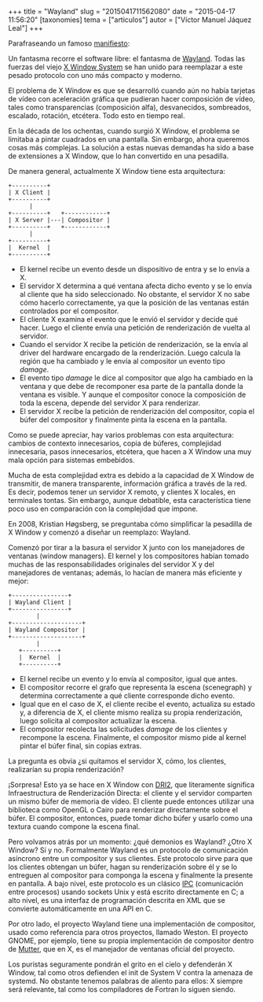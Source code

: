 +++
title = "Wayland"
slug = "2015041711562080"
date = "2015-04-17 11:56:20"
[taxonomies]
tema = ["articulos"]
autor = ["Víctor Manuel Jáquez Leal"]
+++

Parafraseando un famoso
[manifiesto](https://pendientedemigracion.ucm.es/info/bas/es/marx-eng/47mpc/i0.htm):

Un fantasma recorre el software libre: el fantasma de
[Wayland](http://wayland.freedesktop.org). Todas las fuerzas del viejo
[X Window System](https://en.wikipedia.org/wiki/X_Window_System) se han
unido para reemplazar a este pesado protocolo con uno más compacto y
moderno.

El problema de X Window es que se desarrolló cuando aún no había
tarjetas de vídeo con aceleración gráfica que pudieran hacer composición
de vídeo, tales como transparencias (composición alfa), desvanecidos,
sombreados, escalado, rotación, etcétera. Todo esto en tiempo real.

En la década de los ochentas, cuando surgió X Window, el problema se
limitaba a pintar cuadrados en una pantalla. Sin embargo, ahora queremos
cosas más complejas. La solución a estas nuevas demandas ha sido a base
de extensiones a X Window, que lo han convertido en una pesadilla.

<!-- more -->
De manera general, actualmente X Window tiene esta arquitectura:

    +----------+
    | X Client |
    +----------+
          |
    +----------+   +------------+
    | X Server |---| Compositor |
    +----------+   +------------+
          |
    +----------+
    |  Kernel  |
    +----------+

-   El kernel recibe un evento desde un dispositivo de entra y se lo
    envía a X.
-   El servidor X determina a qué ventana afecta dicho evento y se lo
    envía al cliente que ha sido seleccionado. No obstante, el servidor
    X no sabe cómo hacerlo correctamente, ya que la posición de las
    ventanas están controlados por el compositor.
-   El cliente X examina el evento que le envió el servidor y decide qué
    hacer. Luego el cliente envía una petición de renderización de
    vuelta al servidor.
-   Cuando el servidor X recibe la petición de renderización, se la
    envía al driver del hardware encargado de la renderización. Luego
    calcula la región que ha cambiado y le envía al compositor un evento
    tipo *damage*.
-   El evento tipo *damage* le dice al compositor que algo ha cambiado
    en la ventana y que debe de recomponer esa parte de la pantalla
    donde la ventana es visible. Y aunque el compositor conoce la
    composición de toda la escena, depende del servidor X para
    renderizar.
-   El servidor X recibe la petición de renderización del compositor,
    copia el búfer del compositor y finalmente pinta la escena en la
    pantalla.

Como se puede apreciar, hay varios problemas con esta arquitectura:
cambios de contexto innecesarios, copia de búferes, complejidad
innecesaria, pasos innecesarios, etcétera, que hacen a X Window una muy
mala opción para sistemas embebidos.

Mucha de esta complejidad extra es debido a la capacidad de X Window de
transmitir, de manera transparente, información gráfica a través de la
red. Es decir, podemos tener un servidor X remoto, y clientes X locales,
en terminales tontas. Sin embargo, aunque debatible, esta característica
tiene poco uso en comparación con la complejidad que impone.

En 2008, Kristian Høgsberg, se preguntaba cómo simplificar la pesadilla
de X Window y comenzó a diseñar un reemplazo: Wayland.

Comenzó por tirar a la basura el servidor X junto con los manejadores de
ventanas (window managers). El kernel y los compositores habían tomado
muchas de las responsabilidades originales del servidor X y del
manejadores de ventanas; además, lo hacían de manera más eficiente y
mejor:

    +----------------+
    | Wayland Client |
    +----------------+
            |
    +--------------------+
    | Wayland Compositor |
    +--------------------+
            |
       +----------+
       |  Kernel  |
       +----------+

-   El kernel recibe un evento y lo envía al compositor, igual que
    antes.
-   El compositor recorre el grafo que representa la escena (scenegraph)
    y determina correctamente a qué cliente corresponde dicho evento.
-   Igual que en el caso de X, el cliente recibe el evento, actualiza su
    estado y, a diferencia de X, el cliente mismo realiza su propia
    renderización, luego solicita al compositor actualizar la escena.
-   El compositor recolecta las solicitudes *damage* de los clientes y
    recompone la escena. Finalmente, el compositor mismo pide al kernel
    pintar el búfer final, sin copias extras.

La pregunta es obvia ¿si quitamos el servidor X, cómo, los clientes,
realizarían su propia renderización?

¡Sorpresa! Esto ya se hace en X Window con
[DRI2](http://dri.freedesktop.org/wiki/), que literamente significa
Infraestructura de Renderización Directa: el cliente y el servidor
comparten un mismo búfer de memoria de vídeo. El cliente puede entonces
utilizar una biblioteca como OpenGL o Cairo para renderizar directamente
sobre el búfer. El compositor, entonces, puede tomar dicho búfer y
usarlo como una textura cuando compone la escena final.

Pero volvamos atrás por un momento: ¿qué demonios es Wayland? ¿Otro X
Window? Sí y no. Formalmente Wayland es un protocolo de comunicación
asíncrono entre un compositor y sus clientes. Este protocolo sirve para
que los clientes obtengan un búfer, hagan su renderización sobre él y se
lo entreguen al compositor para componga la escena y finalmente la
presente en pantalla. A bajo nivel, este protocolo es un clásico
[IPC](https://en.wikipedia.org/wiki/Inter-process_communication)
(comunicación entre procesos) usando sockets Unix y está escrito
directamente en C; a alto nivel, es una interfaz de programación
descrita en XML que se convierte automáticamente en una API en C.

Por otro lado, el proyecto Wayland tiene una implementación de
compositor, usado como referencia para otros proyectos, llamado Weston.
El proyecto GNOME, por ejemplo, tiene su propia implementación de
compositor dentro de
[Mutter](https://en.wikipedia.org/wiki/Mutter_(software)), que en X, es
el manejador de ventanas oficial del proyecto.

Los puristas seguramente pondrán el grito en el cielo y defenderán X
Window, tal como otros defienden el init de System V contra la amenaza
de systemd. No obstante tenemos palabras de aliento para ellos: X
siempre será relevante, tal como los compiladores de Fortran lo siguen
siendo.

